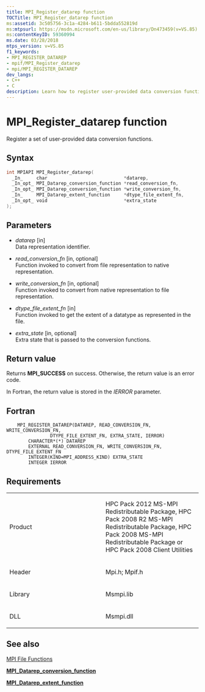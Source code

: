 ```yaml
---
title: MPI_Register_datarep function
TOCTitle: MPI_Register_datarep function
ms:assetid: 3c505756-3c1a-4284-b611-5bdda552819d
ms:mtpsurl: https://msdn.microsoft.com/en-us/library/Dn473459(v=VS.85)
ms:contentKeyID: 59360994
ms.date: 03/28/2018
mtps_version: v=VS.85
f1_keywords:
- MPI_REGISTER_DATAREP
- mpif/MPI_Register_datarep
- mpi/MPI_REGISTER_DATAREP
dev_langs:
- C++
- C
description: Learn how to register user-provided data conversion functions using MPI_Register_datarep on Microsoft's official site. Perfect for HPC Pack users.
---
```


# MPI\_Register\_datarep function

Register a set of user-provided data conversion functions.

## Syntax

``` c++
int MPIAPI MPI_Register_datarep(
  _In_     char                            *datarep,
  _In_opt_ MPI_Datarep_conversion_function *read_conversion_fn,
  _In_opt_ MPI_Datarep_conversion_function *write_conversion_fn,
  _In_     MPI_Datarep_extent_function     *dtype_file_extent_fn,
  _In_opt_ void                            *extra_state
);
```

## Parameters

  - *datarep* \[in\]  
    Data representation identifier.

  - *read\_conversion\_fn* \[in, optional\]  
    Function invoked to convert from file representation to native representation.

  - *write\_conversion\_fn* \[in, optional\]  
    Function invoked to convert from native representation to file representation.

  - *dtype\_file\_extent\_fn* \[in\]  
    Function invoked to get the extent of a datatype as represented in the file.

  - *extra\_state* \[in, optional\]  
    Extra state that is passed to the conversion functions.

## Return value

Returns **MPI\_SUCCESS** on success. Otherwise, the return value is an error code.

In Fortran, the return value is stored in the *IERROR* parameter.

## Fortran

``` FORTRAN
    MPI_REGISTER_DATAREP(DATAREP, READ_CONVERSION_FN, WRITE_CONVERSION_FN,
                DTYPE_FILE_EXTENT_FN, EXTRA_STATE, IERROR)
        CHARACTER*(*) DATAREP
        EXTERNAL READ_CONVERSION_FN, WRITE_CONVERSION_FN, DTYPE_FILE_EXTENT_FN
        INTEGER(KIND=MPI_ADDRESS_KIND) EXTRA_STATE
        INTEGER IERROR
```

## Requirements

<table>
<colgroup>
<col style="width: 50%" />
<col style="width: 50%" />
</colgroup>
<tbody>
<tr class="odd">
<td><p>Product</p></td>
<td><p>HPC Pack 2012 MS-MPI Redistributable Package, HPC Pack 2008 R2 MS-MPI Redistributable Package, HPC Pack 2008 MS-MPI Redistributable Package or HPC Pack 2008 Client Utilities</p></td>
</tr>
<tr class="even">
<td><p>Header</p></td>
<td>Mpi.h;
Mpif.h</td>
</tr>
<tr class="odd">
<td><p>Library</p></td>
<td>Msmpi.lib</td>
</tr>
<tr class="even">
<td><p>DLL</p></td>
<td>Msmpi.dll</td>
</tr>
</tbody>
</table>


## See also

[MPI File Functions](mpi-file-functions.md)

[**MPI\_Datarep\_conversion\_function**](mpi-datarep-conversion-function-callback-function.md)

[**MPI\_Datarep\_extent\_function**](mpi-datarep-extent-function-callback-function.md)

